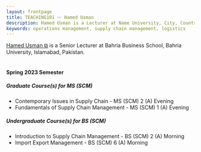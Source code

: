 ```yaml
---
layout: frontpage
title: TEACHING101 〰 Hamed Usman
description: Hamed Usman is a Lecturer at Name University, City, Country. 
keywords: operations management, supply chain management, logistics
---
```

<div class="headline"><a href="https://hamedusman.github.io" target="_blank" rel="noopener noreferrer">Hamed Usman &#x29c9;</a> is a Senior Lecturer at Bahria Business School, Bahria University, Islamabad, Pakistan.
</div>

<br/>

<h4> Spring 2023 Semester</h4>
<h5>Graduate Course(s) for MS (SCM)</h5>
<ul>
  <li>Contemporary Issues in Supply Chain - MS (SCM) 2 (A) Evening</li>
    <!--<p><a href="https://teaching101.github.io/pages/ciscm" target="_blank" rel="noopener noreferrer">Here is the link for Contemporary Issues in Supply
        Chain Management &#x29c9;</a></p>-->
  <li>Fundamentals of Supply Chain Management - MS (SCM) 1 (A) Evening</li>
    <!--<p><a href="https://teaching101.github.io/pages/fscm" target="_blank" rel="noopener noreferrer">Here is the link for Fundamentals of Supply Chain
      Management &#x29c9;</a></p>-->
</ul>
  
<h5>Undergraduate Course(s) for BS (SCM)</h5>
<ul>
  <li>Introduction to Supply Chain Management - BS (SCM) 2 (A) Morning</li>
    <!--<p><a href="https://teaching101.github.io/pages/iscm" target="_blank" rel="noopener noreferrer">Here is the link for Introduction to Supply Chain
      Management &#x29c9;</a></p>-->
  <li>Import Export Management - BS (SCM) 6 (A) Morning</li>
    <!--<p><a href="https://teaching101.github.io/pages/iem" target="_blank" rel="noopener noreferrer">Here is the link for Import Export Management
      &#x29c9;</a></p>-->
</ul>

<!--
<br/>

---

<h4>Important Information</h4>
<p>There are no new updates.</p>
<ul>
<li>Important Information 1</li>
<li>Important Information 2</li>
<li>Important Information 3</li>
</ul>
-->
